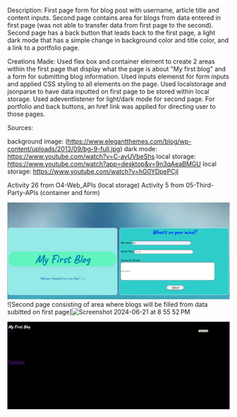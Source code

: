 Description:
First page form for blog post with username, article title and content inputs. Second page contains area for blogs from data entered in first page (was not able to transfer data from first page to the second). Second page has a back button that leads back to the first page, a light dark mode that has a simple change in background color and title color, and a link to a portfolio page. 

Creations Made:
Used flex box and container element to create 2 areas within the first page that display what the page is about "My first blog" and a form for submitting blog information. Used inputs elemenst for form inputs and applied CSS styling to all elements on the page. Used localstorage and jsonparse to have data inputted on first page to be stored within local storage.
Used adeventlistener for light/dark mode for second page. For portfolio and back buttons, an href link was applied for directing user to those pages. 

Sources: 

background image: (https://www.elegantthemes.com/blog/wp-content/uploads/2013/09/bg-9-full.jpg)
dark mode: https://www.youtube.com/watch?v=C-ayUVbeShs
local storage: https://www.youtube.com/watch?app=desktop&v=9n3qAeaBMGU
local storage: https://www.youtube.com/watch?v=hG0YDpePCjI

Activity 26 from O4-Web_APIs (local storage)
Activity 5 from 05-Third-Party-APIs (container and form)

![First page consisting of form for user blogs with descrition "My First Blog"](./assets/images/main-form-page1.png)
![Second page consisting of area where blogs will be filled from data subitted on first page]![Screenshot 2024-06-21 at 8 55 52 PM](https://github.com/charliejb1/myfirstblog/assets/159658511/d7a57579-e9a0-4113-855a-8eeee944bc33)

![Second page for blogs only now in dark mode](./assets/images/blog-page2-dark.png)

